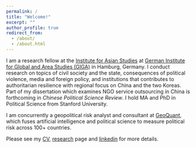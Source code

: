 ```yaml
---
permalink: /
title: "Welcome!"
excerpt: ""
author_profile: true
redirect_from:
  - /about/
  - /about.html
---
```

I am a research fellow at the [Institute for Asian Studies](https://www.giga-hamburg.de/en/institutes/giga-institute-for-asian-studies/) at [German Institute for Global and Area Studies (GIGA)](https://www.giga-hamburg.de/en/) in Hamburg, Germany. I conduct research on topics of civil society and the state, consequences of political violence, media and foreign policy, and institutions that contributes to authoritarian resilience with regional focus on China and the two Koreas. Part of my dissertation which examines NGO service outsourcing in China is forthcoming in *Chinese Political Science Review*. I hold MA and PhD in Political Science from Stanford University. 

I am concurrently a geopolitical risk analyst and consultant at [GeoQuant](https://geoquant.com/), which fuses artificial intelligence and political science to measure political risk across 100+ countries.

Please see my [CV](https://ehsong.github.io/files/SONG_CV2.pdf), [research](https://ehsong.github.io/research/) page and [linkedin](https://www.linkedin.com/in/eunhou-esther-song/) for more details.
